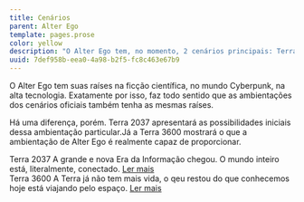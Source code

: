```yaml
---
title: Cenários
parent: Alter Ego
template: pages.prose
color: yellow
description: "O Alter Ego tem, no momento, 2 cenários principais: Terra 2037 e Terra 3600."
uuid: 7def958b-eea0-4a98-b2f5-fc8c463e67b9
---
```


O Alter Ego tem suas raíses na ficção científica, no mundo Cyberpunk, na alta tecnologia. Exatamente por isso, faz todo sentido que as ambientações dos cenários oficiais também tenha as mesmas raíses.

Há uma diferença, porém. Terra 2037 apresentará as possibilidades iniciais dessa ambientação particular.Já a Terra 3600 mostrará o que a ambientação de Alter Ego é realmente capaz de proporcionar.

<div class="md:flex md:-mx-36">
    <div class="flex-1 pb-5 md:p-5">
        <span class="block font-medium text-gray-700">Terra 2037</span>
        <span class="inline-block mt-2 text-gray-400">A grande e nova Era da Informação chegou. O mundo inteiro está, literalmente, conectado.</span>
        <a class="block" href="/alter-ego/cenarios/terra-2037/">Ler mais</a>
    </div>
    <div class="flex-1 pb-5 md:p-5">
        <span class="block font-medium text-gray-700">Terra 3600</span>
        <span class="inline-block mt-2 text-gray-400">A Terra já não tem mais vida, o qeu restou do que conhecemos hoje está viajando pelo espaço.</span>
        <a class="block" href="/alter-ego/cenarios/terra-3600/">Ler mais</a>
    </div>
</div>
